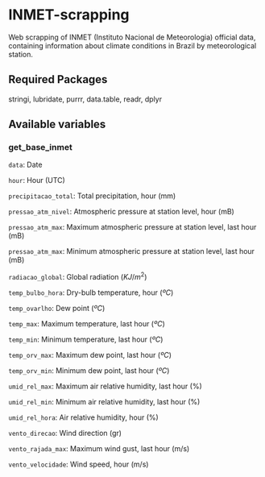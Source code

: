 # INMET-scrapping
Web scrapping of INMET (Instituto Nacional de Meteorologia) official data, containing information about climate conditions in Brazil by meteorological station. 

## Required Packages
stringi, lubridate, purrr, data.table, readr, dplyr

## Available variables

### get_base_inmet

`data`: Date

`hour`: Hour (UTC)

`precipitacao_total`: Total precipitation, hour (mm)

`pressao_atm_nivel`: Atmospheric pressure at station level, hour (mB)

`pressao_atm_max`: Maximum atmospheric pressure at station level, last hour (mB)

`pressao_atm_max`: Minimum atmospheric pressure at station level, last hour (mB)

`radiacao_global`: Global radiation ($KJ/m^2$)

`temp_bulbo_hora`: Dry-bulb temperature, hour ($ºC$)

`temp_ovarlho`: Dew point ($ºC$)

`temp_max`: Maximum temperature, last hour ($ºC$)

`temp_min`: Minimum temperature, last hour ($ºC$)

`temp_orv_max`: Maximum dew point, last hour ($ºC$)

`temp_orv_min`: Minimum dew point, last hour ($ºC$)

`umid_rel_max`: Maximum air relative humidity, last hour (%)

`umid_rel_min`: Minimum air relative humidity, last hour (%)

`umid_rel_hora`: Air relative humidity, hour (%)

`vento_direcao`: Wind direction (gr)

`vento_rajada_max`: Maximum wind gust, last hour (m/s)

`vento_velocidade`: Wind speed, hour (m/s) 